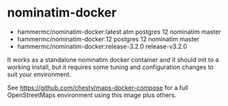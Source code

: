 # nominatim-docker

- hammermc/nominatim-docker:latest atm postgres 12 nominatim master 
- hammermc/nominatim-docker:12 postgres 12 nominatim master 
- hammermc/nominatim-docker:release-3.2.0 release-v3.2.0

It works as a standalone nominatim docker container and it should 
init to a working install, but it requires some tuning and
configuration changes to suit your environment.

See https://github.com/chesty/maps-docker-compose for a full OpenStreetMaps environment
using this image plus others.

